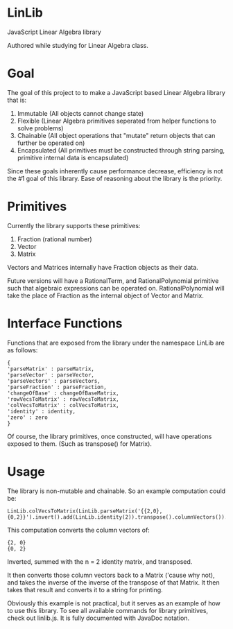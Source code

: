 LinLib
======

JavaScript Linear Algebra library

Authored while studying for Linear Algebra class.

Goal
====

The goal of this project to to make a JavaScript based Linear Algebra library that is:

1. Immutable (All objects cannot change state)
2. Flexible (Linear Algebra primitives seperated from helper functions to solve problems)
3. Chainable (All object operations that "mutate" return objects that can further be operated on)
4. Encapsulated (All primitives must be constructed through string parsing, primitive internal data is encapsulated)

Since these goals inherently cause performance decrease, efficiency is not the #1 goal of this library. Ease of reasoning about the library is the priority.


Primitives
==========

Currently the library supports these primitives:

1. Fraction (rational number)
2. Vector
3. Matrix


Vectors and Matrices internally have Fraction objects as their data.

Future versions will have a RationalTerm, and RationalPolynomial primitive such that algebraic expressions can be operated on. RationalPolynomial will take the place of Fraction as the internal object of Vector and Matrix.

Interface Functions
===================

Functions that are exposed from the library under the namespace LinLib are as follows:

	{
	'parseMatrix' : parseMatrix,
	'parseVector' : parseVector,
	'parseVectors' : parseVectors,
	'parseFraction' : parseFraction,
	'changeOfBase' : changeOfBaseMatrix,
	'rowVecsToMatrix' : rowVecsToMatrix,
	'colVecsToMatrix' : colVecsToMatrix,
	'identity' : identity,
	'zero' : zero
	}

Of course, the library primitives, once constructed, will have operations exposed to them. (Such as transpose() for Matrix).

Usage
=====

The library is non-mutable and chainable. So an example computation could be:

	LinLib.colVecsToMatrix(LinLib.parseMatrix('{{2,0},{0,2}}').invert().add(LinLib.identity(2)).transpose().columnVectors()).transpose().invert().invert().toString();
	
This computation converts the column vectors of:

	{2, 0}
	{0, 2}

Inverted, summed with the n = 2 identity matrix, and transposed.

It then converts those column vectors back to a Matrix ('cause why not), and takes the inverse of the inverse of the transpose of that Matrix. It then takes that result and converts it to a string for printing.

Obviously this example is not practical, but it serves as an example of how to use this library. To see all available commands for library primitives, check out linlib.js. It is fully documented with JavaDoc notation.
